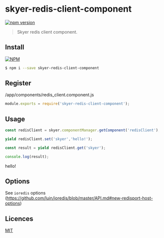 # skyer-redis-client-component

[![npm version](https://badge.fury.io/js/skyer-redis-client-component.svg)](https://badge.fury.io/js/skyer-redis-client-component)

> Skyer redis client component.

## Install

[![NPM](https://nodei.co/npm/skyer-redis-client-component.png?downloads=true&downloadRank=true&stars=true)](https://nodei.co/npm/skyer-redis-client-component/)

```bash
$ npm i --save skyer-redis-client-component
```

## Register

/app/components/redis_client.component.js

```js
module.exports = require('skyer-redis-client-component');
```

## Usage

```js
const redisClient = skyer.componentManager.getComponent('redisClient');

yield redisClient.set('skyer','hello!');

const result = yield redisClient.get('skyer');

console.log(result);
```

hello!

## Options

See `ioredis` options (https://github.com/luin/ioredis/blob/master/API.md#new-redisport-host-options)


## Licences

[MIT](LICENSE)